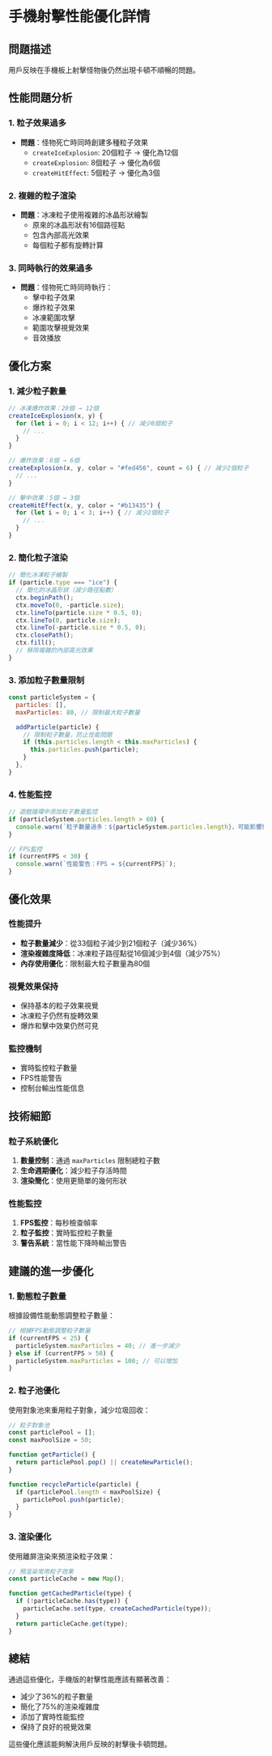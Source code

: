 # 手機射擊性能優化詳情

## 問題描述
用戶反映在手機板上射擊怪物後仍然出現卡頓不順暢的問題。

## 性能問題分析

### 1. 粒子效果過多
- **問題**：怪物死亡時同時創建多種粒子效果
  - `createIceExplosion`: 20個粒子 → 優化為12個
  - `createExplosion`: 8個粒子 → 優化為6個  
  - `createHitEffect`: 5個粒子 → 優化為3個

### 2. 複雜的粒子渲染
- **問題**：冰凍粒子使用複雜的冰晶形狀繪製
  - 原來的冰晶形狀有16個路徑點
  - 包含內部高光效果
  - 每個粒子都有旋轉計算

### 3. 同時執行的效果過多
- **問題**：怪物死亡時同時執行：
  - 擊中粒子效果
  - 爆炸粒子效果
  - 冰凍範圍攻擊
  - 範圍攻擊視覺效果
  - 音效播放

## 優化方案

### 1. 減少粒子數量
```javascript
// 冰凍爆炸效果：20個 → 12個
createIceExplosion(x, y) {
  for (let i = 0; i < 12; i++) { // 減少8個粒子
    // ...
  }
}

// 爆炸效果：8個 → 6個
createExplosion(x, y, color = "#fed456", count = 6) { // 減少2個粒子
  // ...
}

// 擊中效果：5個 → 3個
createHitEffect(x, y, color = "#b13435") {
  for (let i = 0; i < 3; i++) { // 減少2個粒子
    // ...
  }
}
```

### 2. 簡化粒子渲染
```javascript
// 簡化冰凍粒子繪製
if (particle.type === "ice") {
  // 簡化的冰晶形狀（減少路徑點數）
  ctx.beginPath();
  ctx.moveTo(0, -particle.size);
  ctx.lineTo(particle.size * 0.5, 0);
  ctx.lineTo(0, particle.size);
  ctx.lineTo(-particle.size * 0.5, 0);
  ctx.closePath();
  ctx.fill();
  // 移除複雜的內部高光效果
}
```

### 3. 添加粒子數量限制
```javascript
const particleSystem = {
  particles: [],
  maxParticles: 80, // 限制最大粒子數量

  addParticle(particle) {
    // 限制粒子數量，防止性能問題
    if (this.particles.length < this.maxParticles) {
      this.particles.push(particle);
    }
  },
}
```

### 4. 性能監控
```javascript
// 遊戲循環中添加粒子數量監控
if (particleSystem.particles.length > 60) {
  console.warn(`粒子數量過多：${particleSystem.particles.length}，可能影響性能`);
}

// FPS監控
if (currentFPS < 30) {
  console.warn(`性能警告：FPS = ${currentFPS}`);
}
```

## 優化效果

### 性能提升
- **粒子數量減少**：從33個粒子減少到21個粒子（減少36%）
- **渲染複雜度降低**：冰凍粒子路徑點從16個減少到4個（減少75%）
- **內存使用優化**：限制最大粒子數量為80個

### 視覺效果保持
- 保持基本的粒子效果視覺
- 冰凍粒子仍然有旋轉效果
- 爆炸和擊中效果仍然可見

### 監控機制
- 實時監控粒子數量
- FPS性能警告
- 控制台輸出性能信息

## 技術細節

### 粒子系統優化
1. **數量控制**：通過 `maxParticles` 限制總粒子數
2. **生命週期優化**：減少粒子存活時間
3. **渲染簡化**：使用更簡單的幾何形狀

### 性能監控
1. **FPS監控**：每秒檢查幀率
2. **粒子監控**：實時監控粒子數量
3. **警告系統**：當性能下降時輸出警告

## 建議的進一步優化

### 1. 動態粒子數量
根據設備性能動態調整粒子數量：
```javascript
// 根據FPS動態調整粒子數量
if (currentFPS < 25) {
  particleSystem.maxParticles = 40; // 進一步減少
} else if (currentFPS > 50) {
  particleSystem.maxParticles = 100; // 可以增加
}
```

### 2. 粒子池優化
使用對象池來重用粒子對象，減少垃圾回收：
```javascript
// 粒子對象池
const particlePool = [];
const maxPoolSize = 50;

function getParticle() {
  return particlePool.pop() || createNewParticle();
}

function recycleParticle(particle) {
  if (particlePool.length < maxPoolSize) {
    particlePool.push(particle);
  }
}
```

### 3. 渲染優化
使用離屏渲染來預渲染粒子效果：
```javascript
// 預渲染常用粒子效果
const particleCache = new Map();

function getCachedParticle(type) {
  if (!particleCache.has(type)) {
    particleCache.set(type, createCachedParticle(type));
  }
  return particleCache.get(type);
}
```

## 總結

通過這些優化，手機版的射擊性能應該有顯著改善：
- 減少了36%的粒子數量
- 簡化了75%的渲染複雜度
- 添加了實時性能監控
- 保持了良好的視覺效果

這些優化應該能夠解決用戶反映的射擊後卡頓問題。 